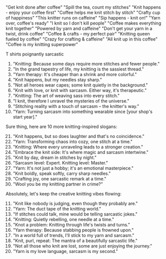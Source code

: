 

"Get knit done after coffee" 
"Spill the tea, count my stitches" 
"Knit happens - enjoy your coffee first" 
"Coffee helps me knit stitch by stitch" 
"Crafty cup of happiness" 
"This knitter runs on caffeine" 
"Sip happens - knit on!" 
"Yarn over, coffee's ready" 
"I knit so I don't kill people" 
"Coffee makes everything knit together" 
"Powered by yarn and caffeine"
"Don't get your yarn in a twist, drink coffee" 
"Coffee & crafts - my perfect pair" 
"Knitting queen fueled by coffee" 
"Crazy for crafting & caffeine" 
"All knit up in this coffee" 
"Coffee is my knitting superpower"


T shirts poignantly sarcastic 

1. "Knitting: Because some days require more stitches and fewer people."
2. "In the grand tapestry of life, my knitting is the sassiest thread."
3. "Yarn therapy: It's cheaper than a shrink and more colorful."
4. "Knit happens, but my needles stay sharp."
5. "Not all heroes wear capes; some knit quietly in the background."
6. "Knit with love, or knit with sarcasm. Either way, it's therapeutic."
7. "Knitting: The art of weaving sass into every stitch."
8. "I knit, therefore I unravel the mysteries of the universe."
9. "Stitching reality with a touch of sarcasm – the knitter's way."
10. "Yarn: Turning sarcasm into something wearable since [your shop's start year]."

Sure thing, here are 10 more knitting-inspired slogans:

21. "Knit happens, but so does laughter and that's no coincidence."
22. "Yarn: Transforming chaos into cozy, one stitch at a time."
23. "Knitting: Where every unraveling leads to a stronger creation."
24. "Embrace the knit side: It's where magic and sarcasm intertwine."
25. "Knit by day, dream in stitches by night."
26. "Sarcasm level: Expert. Knitting level: Master."
27. "Yarn: It's not just a hobby; it's an emotional masterpiece."
28. "Knit boldly, speak softly, carry sharp needles."
29. "Crafting joy, one sarcastic remark at a time."
30. "Wool you be my knitting partner in crime?"

Absolutely, let's keep the creative knitting vibes flowing:

11. "Knit like nobody is judging, even though they probably are."
12. "Yarn: The duct tape of the knitting world."
13. "If stitches could talk, mine would be telling sarcastic jokes."
14. "Knitting: Quietly rebelling, one needle at a time."
15. "Knot a problem: Knitting through life's twists and turns."
16. "Yarn therapy: Because stabbing people is frowned upon."
17. "In a world full of trends, I'll stick to my yarn and sarcasm."
18. "Knit, purl, repeat: The mantra of a beautifully sarcastic life."
19. "Not all those who knit are lost, some are just enjoying the journey."
20. "Yarn is my love language, sarcasm is my second."
